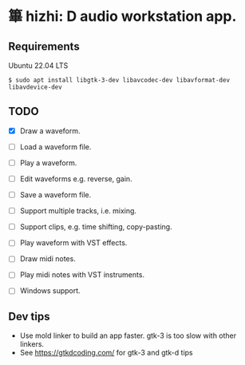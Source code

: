 # 篳 hizhi: D audio workstation app.

## Requirements

Ubuntu 22.04 LTS

```shell
$ sudo apt install libgtk-3-dev libavcodec-dev libavformat-dev libavdevice-dev
```

## TODO

- [x] Draw a waveform.
- [ ] Load a waveform file.
- [ ] Play a waveform.
- [ ] Edit waveforms e.g. reverse, gain.
- [ ] Save a waveform file.
- [ ] Support multiple tracks, i.e. mixing.
- [ ] Support clips, e.g. time shifting, copy-pasting.
- [ ] Play waveform with VST effects.
- [ ] Draw midi notes.
- [ ] Play midi notes with VST instruments.
- [ ] Windows support.


## Dev tips

- Use mold linker to build an app faster. gtk-3 is too slow with other linkers.
- See https://gtkdcoding.com/ for gtk-3 and gtk-d tips
